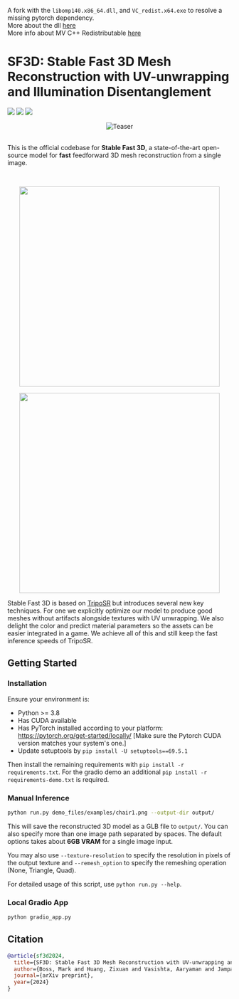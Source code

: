 A fork with the `libomp140.x86_64.dll`, and `VC_redist.x64.exe` to resolve a missing pytorch dependency.<br>
More about the dll [here](https://devblogs.microsoft.com/cppblog/openmp-task-support-for-c-in-visual-studio/)<br>
More info about MV C++ Redistributable [here](https://learn.microsoft.com/en-us/cpp/windows/latest-supported-vc-redist)

# SF3D: Stable Fast 3D Mesh Reconstruction with UV-unwrapping and Illumination Disentanglement

<a href="https://arxiv.org/abs/2408.00653"><img src="https://img.shields.io/badge/Arxiv-2408.00653-B31B1B.svg"></a> <a href="https://huggingface.co/stabilityai/stable-fast-3d"><img src="https://img.shields.io/badge/%F0%9F%A4%97%20Model_Card-Huggingface-orange"></a> <a href="https://huggingface.co/spaces/stabilityai/stable-fast-3d"><img src="https://img.shields.io/badge/%F0%9F%A4%97%20Gradio%20Demo-Huggingface-orange"></a>

<div align="center">
  <img src="demo_files/teaser.gif" alt="Teaser">
</div>

<br>

This is the official codebase for **Stable Fast 3D**, a state-of-the-art open-source model for **fast** feedforward 3D mesh reconstruction from a single image.

<br>

<p align="center">
    <img width="450" src="demo_files/comp.gif"/>
</p>

<p align="center">
    <img width="450" src="demo_files/scatterplot.jpg"/>
</p>

Stable Fast 3D is based on [TripoSR](https://github.com/VAST-AI-Research/TripoSR) but introduces several new key techniques. For one we explicitly optimize our model to produce good meshes without artifacts alongside textures with UV unwrapping. We also delight the color and predict material parameters so the assets can be easier integrated in a game. We achieve all of this and still keep the fast inference speeds of TripoSR.

## Getting Started

### Installation

Ensure your environment is:
- Python >= 3.8
- Has CUDA available
- Has PyTorch installed according to your platform: https://pytorch.org/get-started/locally/ [Make sure the Pytorch CUDA version matches your system's one.]
- Update setuptools by `pip install -U setuptools==69.5.1`

Then install the remaining requirements with `pip install -r requirements.txt`.
For the gradio demo an additional `pip install -r requirements-demo.txt` is required.

### Manual Inference

```sh
python run.py demo_files/examples/chair1.png --output-dir output/
```
This will save the reconstructed 3D model as a GLB file to `output/`. You can also specify more than one image path separated by spaces. The default options takes about **6GB VRAM** for a single image input.

You may also use `--texture-resolution` to specify the resolution in pixels of the output texture and `--remesh_option` to specify the remeshing operation (None, Triangle, Quad).

For detailed usage of this script, use `python run.py --help`.

### Local Gradio App

```sh
python gradio_app.py
```

## Citation
```BibTeX
@article{sf3d2024,
  title={SF3D: Stable Fast 3D Mesh Reconstruction with UV-unwrapping and Illumination Disentanglement},
  author={Boss, Mark and Huang, Zixuan and Vasishta, Aaryaman and Jampani, Varun},
  journal={arXiv preprint},
  year={2024}
}
```
